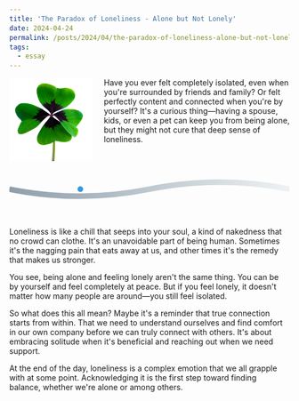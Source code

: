 ```yaml
---
title: 'The Paradox of Loneliness - Alone but Not Lonely'
date: 2024-04-24
permalink: /posts/2024/04/the-paradox-of-loneliness-alone-but-not-lonely/
tags:
  - essay
---
```


<img width="150" alt="four leaf clover" src="/images/posts/2023-a-year-of-challenges-and-achievements.png" style="float: left; margin-right: 20px;" /> Have you ever felt completely isolated, even when you're surrounded by friends and family? Or felt perfectly content and connected when you're by yourself? It's a curious thing—having a spouse, kids, or even a pet can keep you from being alone, but they might not cure that deep sense of loneliness.

<svg class="road-svg" viewBox="0 0 1000 200">
  <defs>
    <linearGradient id="roadGradient" x1="0%" y1="0%" x2="100%" y2="0%">
      <stop offset="0%" style="stop-color:#8e9eab;stop-opacity:1" />
      <stop offset="100%" style="stop-color:#eef2f3;stop-opacity:1" />
    </linearGradient>
  </defs>
  <path d="M0,100 Q250,150 500,100 T1000,100" fill="none" stroke="url(#roadGradient)" stroke-width="20" />
  <circle cx="100" cy="100" r="10" fill="#3498db">
    <animate attributeName="cx" from="100" to="900" dur="10s" repeatCount="indefinite" />
  </circle>
</svg>

Loneliness is like a chill that seeps into your soul, a kind of nakedness that no crowd can clothe. It's an unavoidable part of being human. Sometimes it's the nagging pain that eats away at us, and other times it's the remedy that makes us stronger.

You see, being alone and feeling lonely aren't the same thing. You can be by yourself and feel completely at peace. But if you feel lonely, it doesn't matter how many people are around—you still feel isolated.

So what does this all mean? Maybe it's a reminder that true connection starts from within. That we need to understand ourselves and find comfort in our own company before we can truly connect with others. It's about embracing solitude when it's beneficial and reaching out when we need support.

At the end of the day, loneliness is a complex emotion that we all grapple with at some point. Acknowledging it is the first step toward finding balance, whether we're alone or among others.
